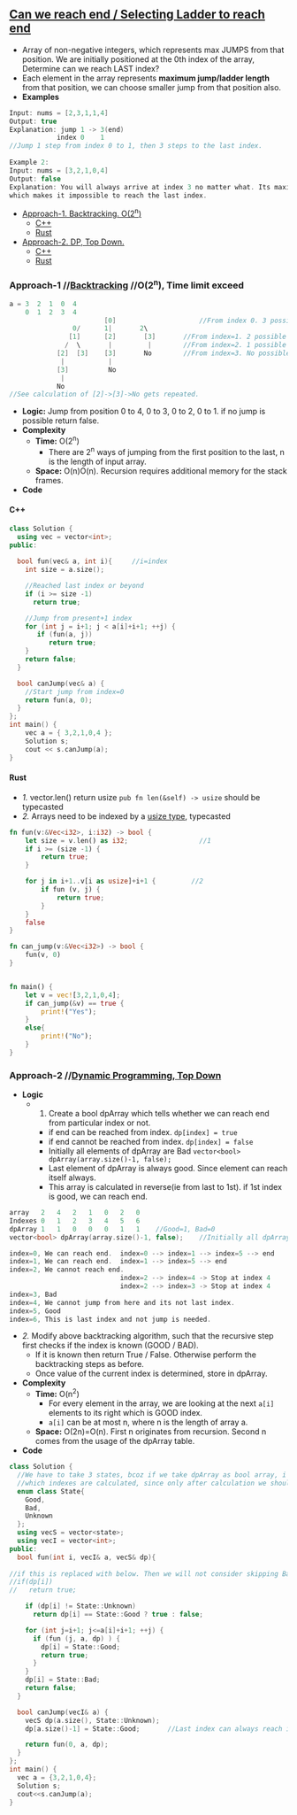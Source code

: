 ## [Can we reach end / Selecting Ladder to reach end](https://leetcode.com/problems/jump-game/)
- Array of non-negative integers, which represents max JUMPS from that position. We are initially positioned at the 0th index of the array, Determine can we reach LAST index?
- Each element in the array represents **maximum jump/ladder length** from that position, we can choose smaller jump from that position also.
- **Examples**
```c
Input: nums = [2,3,1,1,4]
Output: true
Explanation: jump 1 -> 3(end)  
            index 0    1          
//Jump 1 step from index 0 to 1, then 3 steps to the last index.
  
Example 2:
Input: nums = [3,2,1,0,4]
Output: false
Explanation: You will always arrive at index 3 no matter what. Its maximum jump length is 0, 
which makes it impossible to reach the last index.
```

- [Approach-1. Backtracking. O(2<sup>n</sup>)](#apr1)
  - [C++](#apr1cpp)
  - [Rust](#apr1rust)
- [Approach-2. DP, Top Down.](#apr2)
  - [C++](#apr2cpp)
  - [Rust](#apr2rust)

<a name=apr1></a>
### Approach-1  //[Backtracking](/DS_Questions/Algorithms)  //O(2<sup>n</sup>), Time limit exceed
```c
a = 3  2  1  0  4
    0  1  2  3  4
                        [0]                     //From index 0. 3 possible jumps.
                0/      1|       2\
               [1]      [2]       [3]       //From index=1. 2 possible jumps. 
              /  \       |         |        //From index=2. 1 possible jump.
            [2]  [3]    [3]       No        //From index=3. No possible jump. Cannot reach end.
             |           |
            [3]          No
             |
            No
//See calculation of [2]->[3]->No gets repeated.            
```
- **Logic:** Jump from position 0 to 4, 0 to 3, 0 to 2, 0 to 1. if no jump is possible return false.
- **Complexity**
  - **Time:** O(2<sup>n</sup>)
    -  There are 2<sup>n</sup> ways of jumping from the first position to the last, n is the length of input array.
  - **Space:** O(n)O(n). Recursion requires additional memory for the stack frames.
- **Code** 
<a name=apr1cpp></a>
#### C++
```c++
class Solution {
  using vec = vector<int>;
public:
  
  bool fun(vec& a, int i){     //i=index
    int size = a.size();

    //Reached last index or beyond
    if (i >= size -1)
      return true;

    //Jump from present+1 index
    for (int j = i+1; j < a[i]+i+1; ++j) {
       if (fun(a, j))
          return true;
    }
    return false;
  }

  bool canJump(vec& a) {
    //Start jump from index=0
    return fun(a, 0);
  }
};
int main() {
    vec a = { 3,2,1,0,4 };
    Solution s;
    cout << s.canJump(a);
}
```
<a name=apr1rust></a>
#### Rust
  - _1._ vector.len() return usize `pub fn len(&self) -> usize` should be typecasted
  - _2._ Arrays need to be indexed by a [usize type](/Languages/Programming_Languages/Rust/Data_Types), typecasted
```rust
fn fun(v:&Vec<i32>, i:i32) -> bool {
    let size = v.len() as i32;                  //1
    if i >= (size -1) {
        return true;
    }

    for j in i+1..v[i as usize]+i+1 {         //2
        if fun (v, j) {
            return true;
        }
    }
    false
}

fn can_jump(v:&Vec<i32>) -> bool {
    fun(v, 0)
}


fn main() {
    let v = vec![3,2,1,0,4];
    if can_jump(&v) == true {
        print!("Yes");
    }
    else{
        print!("No");
    }
}
```

 ### Approach-2         //[Dynamic Programming, Top Down](/DS_Questions/Algorithms)
- **Logic**
  - 1. Create a bool dpArray which tells whether we can reach end from particular index or not.
    - if end can be reached from index. `dp[index] = true`
    - if end cannot be reached from index. `dp[index] = false`
    - Initially all elements of dpArray are Bad `vector<bool> dpArray(array.size()-1, false);`
    - Last element of dpArray is always good. Since element can reach itself always.
    - This array is calculated in reverse(ie from last to 1st). if 1st index is good, we can reach end.
```c
array	2	4	2	1	0	2	0
Indexes	0	1	2	3	4	5	6
dpArray	1	1	0	0	0	1	1    //Good=1, Bad=0
vector<bool> dpArray(array.size()-1, false);    //Initially all dpArray is bad 

index=0, We can reach end.  index=0 --> index=1 --> index=5 --> end     //Index=0 is good
index=1, We can reach end.  index=1 --> index=5 --> end                 //Index=1 is good
index=2, We cannot reach end.
                            index=2 --> index=4 -> Stop at index 4      //Index=2 is bad
                            index=2 --> index=3 -> Stop at index 4
index=3, Bad
index=4, We cannot jump from here and its not last index.               //Index=4 is bad
index=5, Good
index=6, This is last index and not jump is needed.                     //Index=6 is good
```
  - *2.* Modify above backtracking algorithm, such that the recursive step first checks if the index is known (GOOD / BAD). 
    - If it is known then return True / False. Otherwise perform the backtracking steps as before. 
    - Once value of the current index is determined, store in dpArray.
- **Complexity**
  - **Time:** O(n<sup>2</sup>) 
    - For every element in the array, we are looking at the next `a[i]` elements to its right which is GOOD index. 
    - `a[i]` can be at most n, where n is the length of array a.
  - **Space:** O(2n)=O(n). First n originates from recursion. Second n comes from the usage of the dpArray table.
- **Code**
```c++
class Solution {
  //We have to take 3 states, bcoz if we take dpArray as bool array, i cannot distinguish
  //which indexes are calculated, since only after calculation we should set dp[i]=false
  enum class State{                                 
    Good,
    Bad,
    Unknown
  };
  using vecS = vector<state>;
  using vecI = vector<int>;
public:
  bool fun(int i, vecI& a, vecS& dp){
  
//if this is replaced with below. Then we will not consider skipping Bad indexes.
//if(dp[i])
//   return true;

    if (dp[i] != State::Unknown)
      return dp[i] == State::Good ? true : false;

    for (int j=i+1; j<=a[i]+i+1; ++j) {
      if (fun (j, a, dp) ) {
        dp[i] = State::Good;
        return true;
      }
    }
    dp[i] = State::Bad;
    return false;
  }

  bool canJump(vecI& a) {
    vecS dp(a.size(), State::Unknown);
    dp[a.size()-1] = State::Good;       //Last index can always reach itself

    return fun(0, a, dp);
  }
};
int main() {
  vec a = {3,2,1,0,4};
  Solution s;
  cout<<s.canJump(a);
}
```
